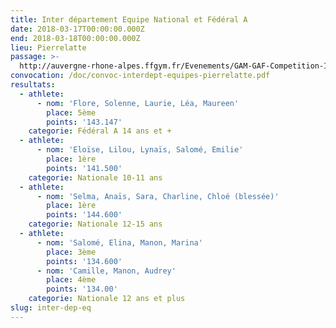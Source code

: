 ```yaml
---
title: Inter département Equipe National et Fédéral A
date: 2018-03-17T00:00:00.000Z
end: 2018-03-18T00:00:00.000Z
lieu: Pierrelatte
passage: >-
  http://auvergne-rhone-alpes.ffgym.fr/Evenements/GAM-GAF-Competition-Inter-dep-CENTRE-Equipes-Perf-Nat-Reg-Fed-A
convocation: /doc/convoc-interdept-equipes-pierrelatte.pdf
resultats:
  - athlete:
      - nom: 'Flore, Solenne, Laurie, Léa, Maureen'
        place: 5ème
        points: '143.147'
    categorie: Fédéral A 14 ans et +
  - athlete:
      - nom: 'Eloïse, Lilou, Lynaïs, Salomé, Emilie'
        place: 1ère
        points: '141.500'
    categorie: Nationale 10-11 ans
  - athlete:
      - nom: 'Selma, Anaïs, Sara, Charline, Chloé (blessée)'
        place: 1ère
        points: '144.600'
    categorie: Nationale 12-15 ans
  - athlete:
      - nom: 'Salomé, Elina, Manon, Marina'
        place: 3ème
        points: '134.600'
      - nom: 'Camille, Manon, Audrey'
        place: 4ème
        points: '134.00'
    categorie: Nationale 12 ans et plus
slug: inter-dep-eq
---
```


